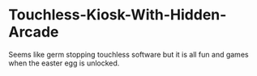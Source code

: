 # Touchless-Kiosk-With-Hidden-Arcade
Seems like germ stopping touchless software but it is all fun and games when the easter egg is unlocked.
